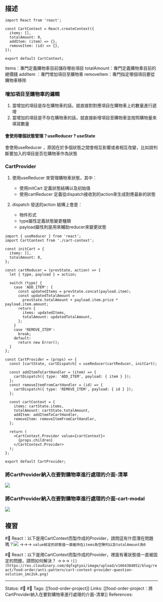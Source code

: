 
## 描述



```
import React from 'react';

const CartContext = React.createContext({
  items: [],
  totalAmount: 0,
  addItem: (item) => {},
  removeItem: (id) => {},
});

export default CartContext;
```

items：專門定義購物車目前儲存哪些項目
totalAmount：專門定義購物車目前的總價錢
addItem ：專門增加項目至購物車
removeItem：專門指定哪個項目要從購物車移除


### 增加項目至購物車的邏輯
1. 當增加的項目是存在購物車的話，就直接對對應項目在購物車上的數量進行遞增
2. 當增加的項目是不存在購物車的話，就直接新增項目至購物車並按照購物量來填寫數量

#### 會使用哪個狀態管理？useReducer ? useState
會使用useReducer ，原因在於多個狀態之間會相互影響或者相互改變，比如說判斷要加入的項目是否在購物車作為狀態


### CartProvider
1. 使用useReducer 來管理購物車狀態，其中：
	- 使用initCart 定義狀態結構以及初始值
	- 使用cartReducer 定義從dispatch接收到的action來生成對應最新的狀態

2. dispatch 發送的action 結構上會是：
	- 物件形式
	- type屬性定義狀態變更種類
	- payload屬性則是用來輔助reducer來變更狀態


```
import { useReducer } from 'react';
import CartContext from './cart-context';

const initCart = {
  items: [],
  totalAmount: 0,
};

const cartReducer = (prevState, action) => {
  let { type, payload } = action;

  switch (type) {
    case 'ADD_ITEM': {
      const updatedItems = prevState.concat(payload.item);
      const updatedTotalAmount =
        prevState.totalAmount + payload.item.price * payload.item.amount;
      return {
        items: updatedItems,
        totalAmount: updatedTotalAmount,
      };
    }
    case 'REMOVE_ITEM':
      break;
    default:
      return new Error();
  }
};

const CartProvider = (props) => {
  const [cartState, cartDispatch] = useReducer(cartReducer, initCart);

  const addItemToCartHandler = (item) => {
    cartDispatch({ type: 'ADD_ITEM', payload: { item } });
  };
  const removeItemFromCartHandler = (id) => {
    cartDispatch({ type: 'REMOVE_ITEM', payload: { id } });
  };

  const cartContext = {
    items: cartState.items,
    totalAmount: cartState.totalAmount,
    addItem: addItemToCartHandler,
    removeItem: removeItemFromCartHandler,
  };

  return (
    <CartContext.Provider value={cartContext}>
      {props.children}
    </CartContext.Provider>
  );
};

export default CartProvider;
```


### 將CartProvider納入在要對購物車進行處理的介面-清單

![](https://res.cloudinary.com/dqfxgtyoi/image/upload/v1664371397/blog/react/food-order/first-manage-cart_bth3xn.png)


### 將CartProvider納入在要對購物車進行處理的介面-cart-modal


![](https://res.cloudinary.com/dqfxgtyoi/image/upload/v1664371396/blog/react/food-order/second-manage-cart_qwwbch.png)

## 複習
#🧠 React：以下是用CartContext而製作成的Provider，請問這有什麼潛在問題嗎？![](https://res.cloudinary.com/dqfxgtyoi/image/upload/v1664384045/blog/react/food-order/anti-pattern/cart-context-provider-question_bu7sfz.png) ->->-> `value給定的狀態值一直維持在items為空陣列以及totalAmount為0`

#🧠 React：以下是用CartContext而製作成的Provider，裡面有著狀態值一直被固定的問題，請問如何解決？ ->->-> `![](https://res.cloudinary.com/dqfxgtyoi/image/upload/v1664384052/blog/react/food-order/anti-pattern/cart-context-provider-question-solution_imc2ok.png)`


---
Status: #🌱 #📓 
Tags:
[[food-order-project]]
Links:
[[food-order-project：將CartProvider納入在要對購物車進行處理的介面-清單]]
References: